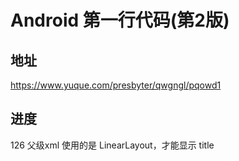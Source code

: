 # Android 第一行代码(第2版)

## 地址
https://www.yuque.com/presbyter/qwgngl/pqowd1

## 进度
126
父级xml 使用的是 LinearLayout，才能显示 title
